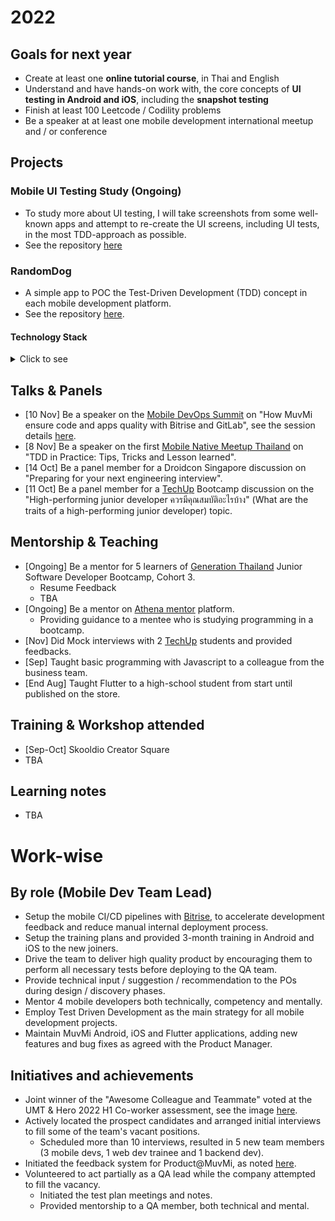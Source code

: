 # 2022

## Goals for next year
* Create at least one **online tutorial course**, in Thai and English
* Understand and have hands-on work with, the core concepts of **UI testing in Android and iOS**, including the **snapshot testing**
* Finish at least 100 Leetcode / Codility problems
* Be a speaker at at least one mobile development international meetup and / or conference

## Projects

### Mobile UI Testing Study (Ongoing)
* To study more about UI testing, I will take screenshots from some well-known apps and attempt to re-create the UI screens, including UI tests, in the most TDD-approach as possible.
* See the repository [here](https://github.com/kkunan/mobile-ui-testing-study)

### RandomDog
* A simple app to POC the Test-Driven Development (TDD) concept in each mobile development platform.
* See the repository [here](https://github.com/kkunan/RandomDog).

#### Technology Stack
<details>
<summary>Click to see</summary>

* Android Native
  * Kotlin, Jetpack Compose, Coil, Hilt, Mockk, Retrofit
* iOS Native
  * Swift, SwiftUI, XCTests, Clean Swift
* Flutter
  * Dart, Provider, GetIt, Equatable, Http, Mockito
* KMM
  * Jetpack Compose, SwiftUI, Koin, Ktor, Mockk

</details>

## Talks & Panels

* [10 Nov] Be a speaker on the [Mobile DevOps Summit](https://www.mobiledevops.io/summit) on "How MuvMi ensure code and apps quality with Bitrise and GitLab", see the session details [here](https://www.mobiledevops.io/summit/agenda/session/1022648). 
* [8 Nov] Be a speaker on the first [Mobile Native Meetup Thailand](https://www.linkedin.com/posts/line-man-wongnai_mobiledevelopment-mobilenativemeetup-developers-activity-6994252892547284992-yDTz?utm_source=share&utm_medium=member_desktop) on "TDD in Practice: Tips, Tricks and Lesson learned".
* [14 Oct] Be a panel member for a Droidcon Singapore discussion on "Preparing for your next engineering interview".
* [11 Oct] Be a panel member for a [TechUp](https://www.facebook.com/TechUpTH) Bootcamp discussion on the "High-performing junior developer ควรมีคุณสมบัติอะไรบ้าง" (What are the traits of a high-performing junior developer) topic.

## Mentorship & Teaching
* [Ongoing] Be a mentor for 5 learners of [Generation Thailand](https://www.facebook.com/GenerationTH) Junior Software Developer Bootcamp, Cohort 3.
  * Resume Feedback
  * TBA
* [Ongoing] Be a mentor on [Athena mentor](https://mentor.athenaglobal.co/mentors/QZ2mCvTve0Us4UcOFaPAl5wOgMF3) platform.
  * Providing guidance to a mentee who is studying programming in a bootcamp. 
* [Nov] Did Mock interviews with 2 [TechUp](https://www.facebook.com/TechUpTH) students and provided feedbacks.
* [Sep] Taught basic programming with Javascript to a colleague from the business team.
* [End Aug] Taught Flutter to a high-school student from start until published on the store.


## Training & Workshop attended
* [Sep-Oct] Skooldio Creator Square
* TBA

## Learning notes
* TBA

# Work-wise
## By role (Mobile Dev Team Lead)
* Setup the mobile CI/CD pipelines with [Bitrise](https://www.bitrise.io/home), to accelerate development feedback and reduce manual internal deployment process.
* Setup the training plans and provided 3-month training in Android and iOS to the new joiners.
* Drive the team to deliver high quality product by encouraging them to perform all necessary tests before deploying to the QA team.
* Provide technical input / suggestion / recommendation to the POs during design / discovery phases.
* Mentor 4 mobile developers both technically, competency and mentally.
* Employ Test Driven Development as the main strategy for all mobile development projects.
* Maintain MuvMi Android, iOS and Flutter applications, adding new features and bug fixes as agreed with the Product Manager.

## Initiatives and achievements
* Joint winner of the "Awesome Colleague and Teammate" voted at the UMT & Hero 2022 H1 Co-worker assessment, see the image [here](https://www.linkedin.com/posts/kkunanusont_proud-to-be-voted-as-an-awesome-colleague-activity-6970711602287325184-7czR?utm_source=share&utm_medium=member_desktop).
* Actively located the prospect candidates and arranged initial interviews to fill some of the team's vacant positions.
  * Scheduled more than 10 interviews, resulted in 5 new team members (3 mobile devs, 1 web dev trainee and 1 backend dev).
* Initiated the feedback system for Product@MuvMi, as noted [here](https://medium.com/urbanmobility-tech/experimenting-feedback-peer-review-with-product-muvmi-beginning-process-and-results-9b40155e94bb).
* Volunteered to act partially as a QA lead while the company attempted to fill the vacancy.
  * Initiated the test plan meetings and notes.
  * Provided mentorship to a QA member, both technical and mental.




